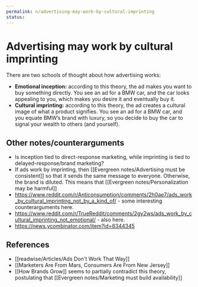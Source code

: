 ```yaml
---
permalink: n/advertising-may-work-by-cultural-imprinting
status: 
---
```

# Advertising may work by cultural imprinting

There are two schools of thought about how advertising works:

- **Emotional inception:** according to this theory, the ad makes you want to buy something directly. You see an ad for a BMW car, and the car looks appealing to you, which makes you desire it and eventually buy it.
- **Cultural imprinting:** according to this theory, the ad creates a cultural image of what a product signifies. You see an ad for a BMW car, and you equate BMW’s brand with luxury, so you decide to buy the car to signal your wealth to others (and yourself).

## Other notes/counterarguments

- Is inception tied to direct-response marketing, while imprinting is tied to delayed-response/brand marketing?
- If ads work by imprinting, then [[Evergreen notes/Advertising must be consistent]] so that it sends the same message to everyone. Otherwise, the brand is diluted. This means that [[Evergreen notes/Personalization may be harmful]]
- https://www.reddit.com/r/Anticonsumption/comments/2h0ae7/ads_work_by_cultural_imprinting_not_by_a_kind_of/ - some interesting counterarguments here.
- https://www.reddit.com/r/TrueReddit/comments/2gy2ws/ads_work_by_cultural_imprinting_not_emotional/ - also here.
- https://news.ycombinator.com/item?id=8344345

## References

- [[readwise/Articles/Ads Don't Work That Way]]
- [[Marketers Are From Mars, Consumers Are From New Jersey]]
- [[How Brands Grow]] seems to partially contradict this theory, postulating that [[Evergreen notes/Marketing must build availability]]
